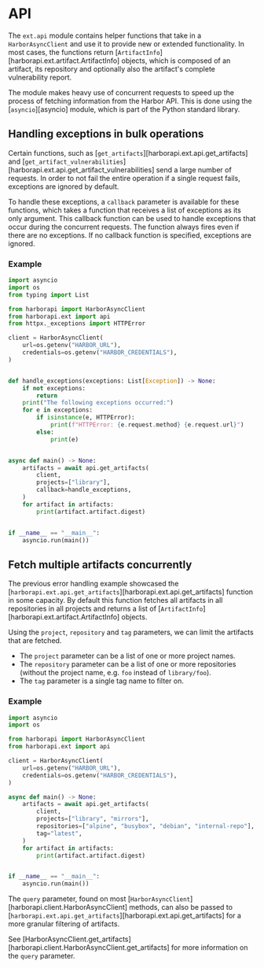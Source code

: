 # API

The `ext.api` module contains helper functions that take in a `HarborAsyncClient` and use it to provide new or extended functionality. In most cases, the functions return [`ArtifactInfo`][harborapi.ext.artifact.ArtifactInfo] objects, which is composed of an artifact, its repository and optionally also the artifact's complete vulnerability report.

The module makes heavy use of concurrent requests to speed up the process of fetching information from the Harbor API. This is done using the [`asyncio`][asyncio] module, which is part of the Python standard library.

## Handling exceptions in bulk operations

Certain functions, such as [`get_artifacts`][harborapi.ext.api.get_artifacts] and [`get_artifact_vulnerabilities`][harborapi.ext.api.get_artifact_vulnerabilities] send a large number of requests. In order to not fail the entire operation if a single request fails, exceptions are ignored by default.

To handle these exceptions, a `callback` parameter is available for these functions, which takes a function that receives a list of exceptions as its only argument. This callback function can be used to handle exceptions that occur during the concurrent requests. The function always fires even if there are no exceptions. If no callback function is specified, exceptions are ignored.

### Example

```py title="callback.py" hl_lines="15-23 30"
import asyncio
import os
from typing import List

from harborapi import HarborAsyncClient
from harborapi.ext import api
from httpx._exceptions import HTTPError

client = HarborAsyncClient(
    url=os.getenv("HARBOR_URL"),
    credentials=os.getenv("HARBOR_CREDENTIALS"),
)


def handle_exceptions(exceptions: List[Exception]) -> None:
    if not exceptions:
        return
    print("The following exceptions occurred:")
    for e in exceptions:
        if isinstance(e, HTTPError):
            print(f"HTTPError: {e.request.method} {e.request.url}")
        else:
            print(e)


async def main() -> None:
    artifacts = await api.get_artifacts(
        client,
        projects=["library"],
        callback=handle_exceptions,
    )
    for artifact in artifacts:
        print(artifact.artifact.digest)


if __name__ == "__main__":
    asyncio.run(main())
```

## Fetch multiple artifacts concurrently


The previous error handling example showcased the [`harborapi.ext.api.get_artifacts`][harborapi.ext.api.get_artifacts] function in some capacity. By default this function fetches all artifacts in all repositories in all projects and returns a list of [`ArtifactInfo`][harborapi.ext.artifact.ArtifactInfo] objects.

Using the `project`, `repository` and `tag` parameters, we can limit the artifacts that are fetched.

* The `project` parameter can be a list of one or more project names.
* The `repository` parameter can be a list of one or more repositories (without the project name, e.g. `foo` instead of `library/foo`).
* The `tag` parameter is a single tag name to filter on.

### Example

```py title="get_artifacts.py" hl_lines="15-17"
import asyncio
import os

from harborapi import HarborAsyncClient
from harborapi.ext import api

client = HarborAsyncClient(
    url=os.getenv("HARBOR_URL"),
    credentials=os.getenv("HARBOR_CREDENTIALS"),
)

async def main() -> None:
    artifacts = await api.get_artifacts(
        client,
        projects=["library", "mirrors"],
        repositories=["alpine", "busybox", "debian", "internal-repo"],
        tag="latest",
    )
    for artifact in artifacts:
        print(artifact.artifact.digest)


if __name__ == "__main__":
    asyncio.run(main())
```

The `query` parameter, found on most [`HarborAsyncClient`][harborapi.client.HarborAsyncClient] methods, can also be passed to [`harborapi.ext.api.get_artifacts`][harborapi.ext.api.get_artifacts] for a more granular filtering of artifacts.

See [HarborAsyncClient.get_artifacts][harborapi.client.HarborAsyncClient.get_artifacts] for more information on the `query` parameter.
